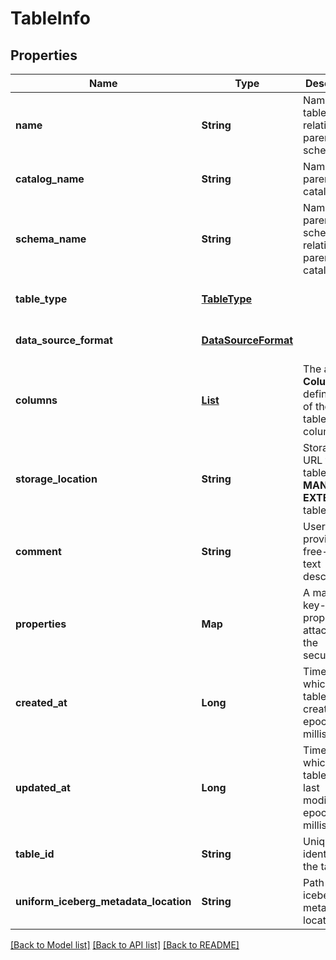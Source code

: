 # TableInfo
## Properties

| Name | Type | Description | Notes |
|------------ | ------------- | ------------- | -------------|
| **name** | **String** | Name of table, relative to parent schema. | [optional] [default to null] |
| **catalog\_name** | **String** | Name of parent catalog. | [optional] [default to null] |
| **schema\_name** | **String** | Name of parent schema relative to its parent catalog. | [optional] [default to null] |
| **table\_type** | [**TableType**](TableType.md) |  | [optional] [default to null] |
| **data\_source\_format** | [**DataSourceFormat**](DataSourceFormat.md) |  | [optional] [default to null] |
| **columns** | [**List**](ColumnInfo.md) | The array of __ColumnInfo__ definitions of the table&#39;s columns. | [optional] [default to null] |
| **storage\_location** | **String** | Storage root URL for table (for **MANAGED**, **EXTERNAL** tables) | [optional] [default to null] |
| **comment** | **String** | User-provided free-form text description. | [optional] [default to null] |
| **properties** | **Map** | A map of key-value properties attached to the securable. | [optional] [default to null] |
| **created\_at** | **Long** | Time at which this table was created, in epoch milliseconds. | [optional] [default to null] |
| **updated\_at** | **Long** | Time at which this table was last modified, in epoch milliseconds. | [optional] [default to null] |
| **table\_id** | **String** | Unique identifier for the table. | [optional] [default to null] |
| **uniform_iceberg_metadata_location** | **String** | Path of icebegrg metadata location. | [optional] [default to null] |

[[Back to Model list]](../README.md#documentation-for-models) [[Back to API list]](../README.md#documentation-for-api-endpoints) [[Back to README]](../README.md)

